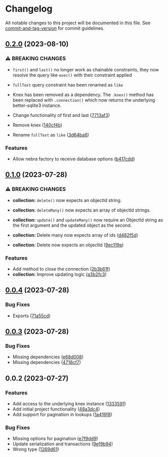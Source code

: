 # Changelog

All notable changes to this project will be documented in this file. See [commit-and-tag-version](https://github.com/absolute-version/commit-and-tag-version) for commit guidelines.

## [0.2.0](https://github.com/aerotoad/nebra/compare/v0.1.0...v0.2.0) (2023-08-10)


### ⚠ BREAKING CHANGES

* `first()` and `last()` no longer work as chainable constraints, they now resolve the query like `exec()` with their constraint applied
* `fullText` query constraint has been renamed as `like`
* Knex has been removed as a dependency. The `.knex()` method has been replaced with `.connection()` which now returns the underlying better-sqlite3 instance.

* Change functionality of first and last ([7713af3](https://github.com/aerotoad/nebra/commit/7713af31bf9a0936b3e5fc9796c28cda4e2124fc))
* Remove knex ([140cf4b](https://github.com/aerotoad/nebra/commit/140cf4b4116cf3a785691cccd2ae65e078fab16a))
* Rename `fullText` as `like` ([3d64ba6](https://github.com/aerotoad/nebra/commit/3d64ba6056228be2eca7c3f68d549d5c088a4467))


### Features

* Allow nebra factory to receive database options ([b417cdd](https://github.com/aerotoad/nebra/commit/b417cddf37e6241dfb86e81cb64ec7070afbc4eb))

## [0.1.0](https://github.com/aerotoad/nebra/compare/v0.0.4...v0.1.0) (2023-07-28)


### ⚠ BREAKING CHANGES

* **collection:** `delete()` now expects an objectId string.
* **collection:** `deleteMany()` now expects an array of objectId strings.
* **collection:** `update()` and `updateMany()` now require an ObjectId string as the first argument and the updated object as the second.

* **collection:** Delete many now expects array of ids  ([d482f5d](https://github.com/aerotoad/nebra/commit/d482f5dcbc2f55d43a4b8acb4775fec02e0b6986))
* **collection:** Delete now expects an objectId  ([9ec119e](https://github.com/aerotoad/nebra/commit/9ec119ed28d1958253762f45e9ded3c5d5296543))


### Features

* Add method to close the connection ([2b3b61f](https://github.com/aerotoad/nebra/commit/2b3b61f9e280769731cc506e2f602e4d0bb3f475))
* **collection:** Improve updating logic ([a3b2fc3](https://github.com/aerotoad/nebra/commit/a3b2fc31a07c24abd51ff9c855ede0c9f456df2d))

## [0.0.4](https://github.com/aerotoad/nebra/compare/v0.0.3...v0.0.4) (2023-07-28)


### Bug Fixes

* Exports ([71a55cd](https://github.com/aerotoad/nebra/commit/71a55cd583354bb58b8fc7acc10708453e69639f))

## [0.0.3](https://github.com/aerotoad/nebra/compare/v0.0.2...v0.0.3) (2023-07-28)


### Bug Fixes

* Missing dependencies ([e68d008](https://github.com/aerotoad/nebra/commit/e68d00869e464c4108bf1d58fc6c3dc29c69a8ef))
* Missing dependencies ([4718cf7](https://github.com/aerotoad/nebra/commit/4718cf7727ed4b053d18603b2aacef2945d9eea1))

## 0.0.2 (2023-07-27)


### Features

* Add access to the underlying knex instance ([1333591](https://github.com/aerotoad/nebra/commit/1333591ad8a1a936587862c4e21b0b91815c5ae3))
* Add initial project functionality ([48a3dc4](https://github.com/aerotoad/nebra/commit/48a3dc47b40ca9c655d271e9091b9b9cc6f9eaf5))
* Add support for pagination in lookups ([1a416f8](https://github.com/aerotoad/nebra/commit/1a416f87dc3ba642016114b523711f535c0e07a8))


### Bug Fixes

* Missing options for pagination ([e7f9dd9](https://github.com/aerotoad/nebra/commit/e7f9dd9eea3427b2eb5d2b06297bc54c985313cf))
* Update serialization and transactions ([9ef9b94](https://github.com/aerotoad/nebra/commit/9ef9b942bbf56d0c85a313ada92137df35ff440c))
* Wrong type ([1269d61](https://github.com/aerotoad/nebra/commit/1269d6133d6845a3201def3b3721041a1868c635))
